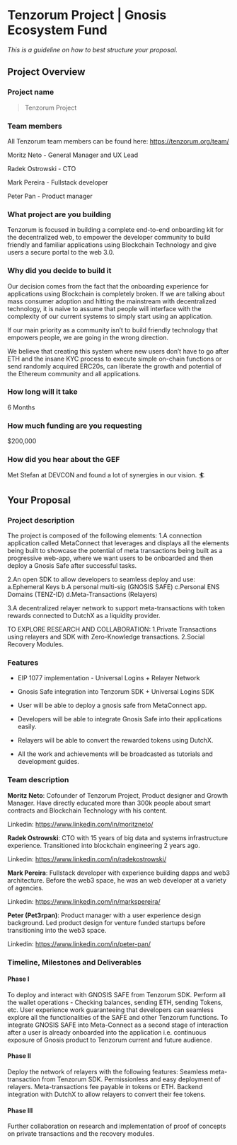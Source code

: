 # Tenzorum Project | Gnosis Ecosystem Fund
_This is a guideline on how to best structure your proposal._

## Project Overview

### Project name
> Tenzorum Project
### Team members 

All Tenzorum team members can be found here: https://tenzorum.org/team/

Moritz Neto - General Manager and UX Lead

Radek Ostrowski - CTO 

Mark Pereira - Fullstack developer 

Peter Pan - Product manager

### What project are you building 

Tenzorum is focused in building a complete end-to-end onboarding kit for the decentralized web, to empower the developer community to build friendly and familiar applications using Blockchain Technology and give users a secure portal to the web 3.0.

### Why did you decide to build it 

Our decision comes from the fact that the onboarding experience for applications using Blockchain is completely broken. If we are talking about mass consumer adoption and hitting the mainstream with decentralized technology, it is naive to assume that people will interface with the complexity of our current systems to simply start using an application.

If our main priority as a community isn’t to build friendly technology that empowers people, we are going in the wrong direction.

We believe that creating this system where new users don’t have to go after ETH and the insane KYC process to execute simple on-chain functions or send randomly acquired ERC20s, can liberate the growth and potential of the Ethereum community and all applications.


### How long will it take 

6 Months

### How much funding are you requesting  

$200,000

### How did you hear about the GEF

Met Stefan at DEVCON and found a lot of synergies in our vision. 🏄

## Your Proposal 
### Project description

The project is composed of the following elements:
1.A connection application called MetaConnect that leverages and displays all the elements being built to showcase the potential of meta transactions being built as a progressive web-app, where we want users to be onboarded and then deploy a Gnosis Safe after successful tasks.

2.An open SDK to allow developers to seamless deploy and use:
  a.Ephemeral Keys
  b.A personal multi-sig (GNOSIS SAFE)
  c.Personal ENS Domains (TENZ-ID)
  d.Meta-Transactions (Relayers)
  
3.A decentralized relayer network to support meta-transactions with token rewards connected to DutchX as a liquidity provider.


TO EXPLORE RESEARCH AND COLLABORATION:
1.Private Transactions using relayers and SDK with Zero-Knowledge transactions.
2.Social Recovery Modules.


### Features

- EIP 1077 implementation - Universal Logins + Relayer Network

- Gnosis Safe integration into Tenzorum SDK + Universal Logins SDK

- User will be able to deploy a gnosis safe from MetaConnect app.

- Developers will be able to integrate Gnosis Safe into their applications easily.

- Relayers will be able to convert the rewarded tokens using DutchX.

- All the work and achievements will be broadcasted as tutorials and development guides.

### Team description

**Moritz Neto**: Cofounder of Tenzorum Project, Product designer and Growth Manager. Have directly educated more than 300k people about smart contracts and Blockchain Technology with his content.

Linkedin: https://www.linkedin.com/in/moritzneto/


**Radek Ostrowski**: CTO with 15 years of big data and systems infrastructure experience. Transitioned into blockchain engineering 2 years ago.

Linkedin: https://www.linkedin.com/in/radekostrowski/

**Mark Pereira**: Fullstack developer with experience building dapps and web3 architecture. Before the web3 space, he was an web developer at a variety of agencies.

Linkedin: https://www.linkedin.com/in/markspereira/

**Peter (Pet3rpan)**: Product manager with a user experience design background. Led product design for venture funded startups before transitioning into the web3 space.

Linkedin: https://www.linkedin.com/in/peter-pan/

### Timeline, Milestones and Deliverables

#### Phase I
To deploy and interact with GNOSIS SAFE from Tenzorum SDK.
Perform all the wallet operations - Checking balances, sending ETH, sending Tokens, etc.
User experience work guaranteeing that developers can seamless explore all the functionalities of the SAFE and other Tenzorum functions.
To integrate GNOSIS SAFE into Meta-Connect as a second stage of interaction after a user is already onboarded into the application i.e. continuous exposure of Gnosis product to Tenzorum current and future audience.

#### Phase II
Deploy the network of relayers with the following features:
Seamless meta-transaction from Tenzorum SDK.
Permissionless and easy deployment of relayers.
Meta-transactions fee payable in tokens or ETH.
Backend integration with DutchX to allow relayers to convert their fee tokens.

#### Phase III
Further collaboration on research and implementation of proof of concepts on private transactions and the recovery modules.


